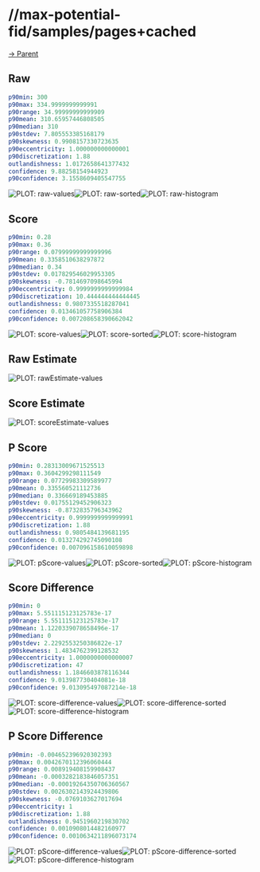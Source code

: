 
# //max-potential-fid/samples/pages+cached

[→ Parent](../..)


## Raw


```yaml
p90min: 300
p90max: 334.9999999999991
p90range: 34.99999999999909
p90mean: 310.65957446808505
p90median: 310
p90stdev: 7.805553385168179
p90skewness: 0.9908157330723635
p90eccentricity: 1.000000000000001
p90discretization: 1.88
outlandishness: 1.0172658641377432
confidence: 9.88258154944923
p90confidence: 3.1558609405547755

```

![PLOT: raw-values](./raw/values.svg)![PLOT: raw-sorted](./raw/sorted.svg)![PLOT: raw-histogram](./raw/histogram.svg)
## Score


```yaml
p90min: 0.28
p90max: 0.36
p90range: 0.07999999999999996
p90mean: 0.3358510638297872
p90median: 0.34
p90stdev: 0.017829546029953305
p90skewness: -0.7814697098645994
p90eccentricity: 0.9999999999999984
p90discretization: 10.444444444444445
outlandishness: 0.9807335518287041
confidence: 0.013461057758906384
p90confidence: 0.007208658390662042

```

![PLOT: score-values](./score/values.svg)![PLOT: score-sorted](./score/sorted.svg)![PLOT: score-histogram](./score/histogram.svg)
## Raw Estimate

![PLOT: rawEstimate-values](./rawEstimate/values.svg)
## Score Estimate

![PLOT: scoreEstimate-values](./scoreEstimate/values.svg)
## P Score


```yaml
p90min: 0.28313009671525513
p90max: 0.3604299298111549
p90range: 0.07729983309589977
p90mean: 0.335560521112736
p90median: 0.336669189453885
p90stdev: 0.01755129452906323
p90skewness: -0.8732835796343962
p90eccentricity: 0.9999999999999991
p90discretization: 1.88
outlandishness: 0.9805484139681195
confidence: 0.013274292745090108
p90confidence: 0.007096158610059898

```

![PLOT: pScore-values](./pScore/values.svg)![PLOT: pScore-sorted](./pScore/sorted.svg)![PLOT: pScore-histogram](./pScore/histogram.svg)
## Score Difference


```yaml
p90min: 0
p90max: 5.551115123125783e-17
p90range: 5.551115123125783e-17
p90mean: 1.1220339078658496e-17
p90median: 0
p90stdev: 2.2292553250386822e-17
p90skewness: 1.4834762399128532
p90eccentricity: 1.0000000000000007
p90discretization: 47
outlandishness: 1.1846603878116344
confidence: 9.013987730404081e-18
p90confidence: 9.013095497087214e-18

```

![PLOT: score-difference-values](./score-difference/values.svg)![PLOT: score-difference-sorted](./score-difference/sorted.svg)![PLOT: score-difference-histogram](./score-difference/histogram.svg)
## P Score Difference


```yaml
p90min: -0.004652396920302393
p90max: 0.0042670112396060444
p90range: 0.008919408159908437
p90mean: -0.0003282183846057351
p90median: -0.00019264350706360567
p90stdev: 0.0026302143924439806
p90skewness: -0.0769103627017694
p90eccentricity: 1
p90discretization: 1.88
outlandishness: 0.9451960219830702
confidence: 0.0010908014482160977
p90confidence: 0.0010634211896073174

```

![PLOT: pScore-difference-values](./pScore-difference/values.svg)![PLOT: pScore-difference-sorted](./pScore-difference/sorted.svg)![PLOT: pScore-difference-histogram](./pScore-difference/histogram.svg)